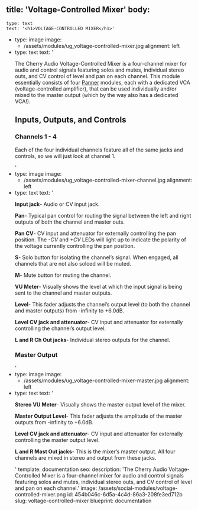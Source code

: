 title: 'Voltage-Controlled Mixer'
body:
  -
    type: text
    text: '<h1>VOLTAGE-CONTROLLED MIXER</h1>'
  -
    type: image
    image:
      - /assets/modules/ug_voltage-controlled-mixer.jpg
    alignment: left
  -
    type: text
    text: '<p>The Cherry Audio Voltage-Controlled Mixer is a four-channel mixer for audio and control signals featuring solos and mutes, individual stereo outs, and CV control of level and pan on each channel. This module essentially consists of four <a href="https://docs.cherryaudio.com/cherry-audio/modules/panner" target="_blank">Panner</a> modules, each with a dedicated VCA (voltage-controlled amplifier), that can be used individually and/or mixed to the master output (which by the way also has a dedicated VCA!).</p><h2><strong>Inputs, Outputs, and Controls</strong></h2><h3><strong>Channels 1 - 4</strong></h3><p>Each of the four individual channels feature all of the same jacks and controls, so we will just look at channel 1.<br></p>'
  -
    type: image
    image:
      - /assets/modules/ug_voltage-controlled-mixer-channel.jpg
    alignment: left
  -
    type: text
    text: '<p><strong>Input jack</strong>- Audio or CV input jack.</p><p><strong>Pan</strong>- Typical pan control for routing the signal between the left and right outputs of both the channel and master outs.</p><p><strong>Pan CV</strong>- CV input and attenuator for externally controlling the pan position. The <em>-CV</em> and <em>+CV</em> LEDs will light up to indicate the polarity of the voltage currently controlling the pan position.</p><p><strong>S</strong>- Solo button for isolating the channel’s signal. When engaged, all channels that are not also soloed will be muted.</p><p><strong>M</strong>- Mute button for muting the channel.</p><p><strong>VU Meter</strong>- Visually shows the level at which the input signal is being sent to the channel and master outputs.</p><p><strong>Level</strong>- This fader adjusts the channel’s output level (to both the channel and master outputs) from -infinity to +6.0dB.</p><p><strong>Level CV jack and attenuator</strong>- CV input and attenuator for externally controlling the channel’s output level.</p><p><strong>L and R Ch Out jacks</strong>- Individual stereo outputs for the channel.</p><h3><strong>Master Output</strong></h3>'
  -
    type: image
    image:
      - /assets/modules/ug_voltage-controlled-mixer-master.jpg
    alignment: left
  -
    type: text
    text: '<p><strong>Stereo VU Meter</strong>- Visually shows the master output level of the mixer.</p><p><strong>Master Output Level</strong>- This fader adjusts the amplitude of the master outputs from -infinity to +6.0dB.</p><p><strong>Level CV jack and attenuator</strong>- CV input and attenuator for externally controlling the master output level.</p><p><strong>L and R Mast Out jacks</strong>- This is the mixer’s master output. All four channels are mixed in stereo and output from these jacks.</p>'
template: documentation
seo:
  description: 'The Cherry Audio Voltage-Controlled Mixer is a four-channel mixer for audio and control signals featuring solos and mutes, individual stereo outs, and CV control of level and pan on each channel.'
  image: /assets/social-modules/voltage-controlled-mixer.png
id: 454b046c-6d5a-4c4d-86a3-208fe3ed712b
slug: voltage-controlled-mixer
blueprint: documentation
